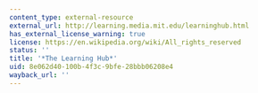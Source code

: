 ```yaml
---
content_type: external-resource
external_url: http://learning.media.mit.edu/learninghub.html
has_external_license_warning: true
license: https://en.wikipedia.org/wiki/All_rights_reserved
status: ''
title: '*The Learning Hub*'
uid: 8e062d40-100b-4f3c-9bfe-28bbb06208e4
wayback_url: ''
---
```

